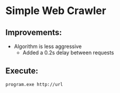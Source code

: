 # Simple Web Crawler

## Improvements:
* Algorithm is less aggressive
  * Added a 0.2s delay between requests

## Execute:
```batch
program.exe http://url
```